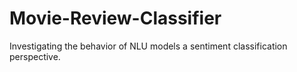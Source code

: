 # Movie-Review-Classifier
Investigating the behavior of NLU models a sentiment classification perspective.
